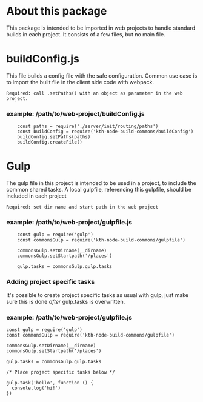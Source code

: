 # About this package
This package is intended to be imported in web projects to handle standard builds in each project. It consists of a few files, but no main file.

# buildConfig.js
This file builds a config file with the safe configuration.
Common use case is to import the built file in the client side code with webpack.

`Required: call .setPaths() with an object as parameter in the web project.`

### example: /path/to/web-project/buildConfig.js
```
	const paths = require('./server/init/routing/paths')
	const buildConfig = require('kth-node-build-commons/buildConfig')
	buildConfig.setPaths(paths)
	buildConfig.createFile()
```


# Gulp
The gulp file in this project is intended to be used in a project, to include the common shared tasks. A local gulpfile, referencing this gulpfile, should be included in each project

`Required: set dir name and start path in the web project`

### example: /path/to/web-project/gulpfile.js
```
	const gulp = require('gulp')
	const commonsGulp = require('kth-node-build-commons/gulpfile')

	commonsGulp.setDirname(__dirname)
	commonsGulp.setStartpath('/places')

	gulp.tasks = commonsGulp.gulp.tasks
```

### Adding project specific tasks

It's possible to create project specific tasks as usual with gulp, just make sure this is done _after_ gulp.tasks is overwritten.

### example: /path/to/web-project/gulpfile.js

```
const gulp = require('gulp')
const commonsGulp = require('kth-node-build-commons/gulpfile')

commonsGulp.setDirname(__dirname)
commonsGulp.setStartpath('/places')

gulp.tasks = commonsGulp.gulp.tasks

/* Place project specific tasks below */

gulp.task('hello', function () {
  console.log('hi!')
})

```
